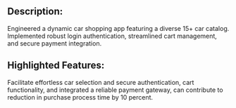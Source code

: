 ## Description: 
Engineered a dynamic car shopping app featuring a diverse 15+ car catalog. Implemented robust login authentication, streamlined cart management, and secure payment integration.
## Highlighted Features: 
Facilitate effortless car selection and secure authentication, cart functionality, and integrated a reliable payment gateway, can contribute to reduction in purchase process time by 10 percent.
